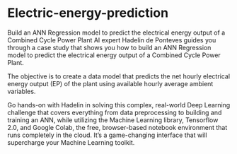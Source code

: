 # Electric-energy-prediction
Build an ANN Regression model to predict the electrical energy output of a Combined Cycle Power Plant
AI expert Hadelin de Ponteves guides you through a case study that shows you how to build an ANN Regression model to predict the electrical energy output of a Combined Cycle Power Plant.

The objective is to create a data model that predicts the net hourly electrical energy output (EP) of the plant using available hourly average ambient variables.

Go hands-on with Hadelin in solving this complex, real-world Deep Learning challenge that covers everything from data preprocessing to building and training an ANN, while utilizing the Machine Learning library, Tensorflow 2.0, and Google Colab, the free, browser-based notebook environment that runs completely in the cloud. It’s a game-changing interface that will supercharge your Machine Learning toolkit.

